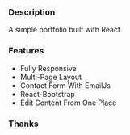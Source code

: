 ### Description

A simple portfolio built with React. 

### Features

- Fully Responsive
- Multi-Page Layout
- Contact Form With EmailJs
- React-Bootstrap
- Edit Content From One Place

### Thanks


